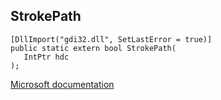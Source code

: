 ## StrokePath

```
[DllImport("gdi32.dll", SetLastError = true)]
public static extern bool StrokePath(
   IntPtr hdc
);
```

[Microsoft documentation](https://docs.microsoft.com/en-us/windows/win32/api/wingdi/nf-wingdi-strokepath)
